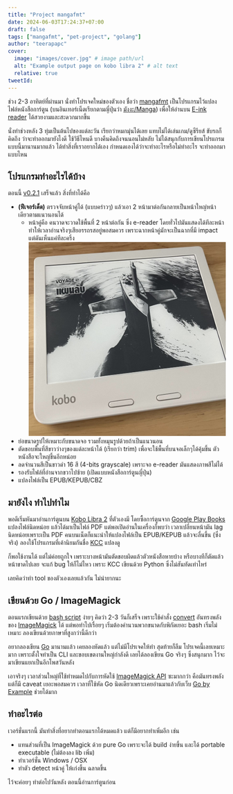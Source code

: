 ```yaml
---
title: "Project mangafmt"
date: 2024-06-03T17:24:37+07:00
draft: false
tags: ["mangafmt", "pet-project", "golang"]
author: "teerapapc"
cover:
  image: "images/cover.jpg" # image path/url
  alt: "Example output page on kobo libra 2" # alt text
  relative: true
tweetId: 
---
```


ช่วง 2-3 อาทิตย์ที่ผ่านมา นั่งทำโปรเจคใหม่ของตัวเอง ชื่อว่า [mangafmt](https://github.com/teerapap/mangafmt)
เป็นโปรแกรมไว้แปลงไฟล์หนังสือการ์ตูน (บนอินเทอร์เน็ตเรียกตามญี่ปุ่นว่า [มังงะ/Manga](https://en.wikipedia.org/wiki/Manga)) เพื่อให้อ่านบน [E-ink reader](https://en.wikipedia.org/wiki/E-reader) ได้สวยงามและสะดวกมากขึ้น

นั่งทำช่วงหลัง 3 ทุ่มเป็นต้นไปของแต่ละวัน เรียกว่าหมกมุ่นได้เลย แทบไม่ได้เล่นเกม/ดูซีรียส์ ขับรถก็คิดถึง ว่าจะทำออกมายังไงดี ใช้วิธีไหนดี บางคืนคิดถึงจนนอนไม่หลับ ไม่ได้สนุกกับการเขียนโปรแกรมแบบนี้มานานมากแล้ว ได้ทำสิ่งที่เราอยากได้เอง กำหนดเองได้ว่าจะทำอะไรหรือไม่ทำอะไร จะทำออกมาแบบไหน

## โปรแกรมทำอะไรได้บ้าง

ตอนนี้ [v0.2.1](https://github.com/teerapap/mangafmt/releases) เสร็จแล้ว สิ่งที่ทำได้คือ

* **(ฟีเจอร์เด็ด)** ตรวจจับหน้าคู่ได้ (แบบคร่าวๆ) แล้วเอา 2 หน้ามาต่อกันกลายเป็นหน้าใหญ่หน้าเดียวตามแนวนอนได้
  * หน้าคู่คือ คนวาดจะวาดใช้พื้นที่ 2 หน้าต่อกัน ซึ่ง e-reader โดยทั่วไปมันแสดงได้ทีละหน้า ทำให้เวลาอ่านจริงๆเสียอรรถรสอยู่พอสมควร เพราะฉากหน้าคู่มักจะเป็นฉากที่มี impact แต่ดันเห็นแค่ทีละครึ่ง
  ![Double-spread page](images/double-spread.jpg)
* ย่อขนาดรูปให้เหมาะกับขนาดจอ รวมทั้งหมุนรูปด้วยถ้าเป็นแนวนอน
* ตัดขอบพื้นที่สีขาวว่างๆของแต่ละหน้าได้ (เรียกว่า trim) เพื่อจะใช้พื้นที่บนจอเล็กๆได้คุ้มขึ้น ตัวหนังสือจะใหญ่ขึ้นอีกหน่อย
* ลดจำนวนสีเป็นขาวดำ 16 สี (4-bits grayscale) เพราะจอ e-reader มันแสดงภาพสีไม่ได้
* รองรับไฟล์ที่อ่านจากขวาไปซ้าย (เปิดแบบหนังสือการ์ตูนญี่ปุ่น)
* แปลงไฟล์เป็น EPUB/KEPUB/CBZ

## มายังไง ทำไปทำไม

พอดีเริ่มหันมาอ่านการ์ตูนบน [Kobo Libra 2](https://gl.kobobooks.com/products/kobo-libra-2) ที่ตัวเองมี โดยซื้อการ์ตูนจาก [Google Play Books](https://play.google.com/store/books/?hl=en) แปลงไฟล์นิดหน่อย แล้วได้มาเป็นไฟล์ PDF แต่พอเปิดอ่านในเครื่องก็พบว่า เวลาเปลี่ยนหน้ามัน lag นิดหน่อยเพราะเป็น PDF คนบนเน็ตก็แนะนำให้แปลงไฟล์เป็น EPUB/KEPUB แล้วจะลื่นขึ้น (ซึ่งจริง) ลองใช้โปรแกรมที่เค้านิยมกันชื่อ [KCC](https://github.com/ciromattia/kcc) แปลงดู

ก็พอใช้งานได้ แต่ไม่ค่อยถูกใจ เพราะบางหน้ามันตัดขอบผิดแล้วตัวหนังสือหายบ้าง หรือบางทีก็ตัดแล้วหน้าขาดไปเลย จะแก้ bug ให้ก็ไม่ไหว เพราะ KCC เขียนด้วย Python ซึ่งไม่สันทัดเท่าไหร่

เลยคิดว่าทำ tool ของตัวเองเลยแล้วกัน ไม่น่ายากนะ

## เขียนด้วย Go / ImageMagick

ตอนแรกเขียนด้วย [bash script](https://en.wikipedia.org/wiki/Bash_(Unix_shell)) ง่ายๆ คิดว่า 2-3 วันก็เสร็จ เพราะใช้คำสั่ง [convert](https://imagemagick.org/script/convert.php) อันทรงพลังของ [ImageMagick](https://imagemagick.org/) ได้ แต่พอทำไปเรื่อยๆ เริ่มต้องคำนวนพวกขนาดกับพิกัดเยอะ bash เริ่มไม่เหมาะ ลองเขียนด้วยภาษาที่สูงกว่านี้ดีกว่า

อยากลองเขียน [Go](https://go.dev/) มานานแล้ว เคยลองหัดแล้ว แต่ไม่มีโปรเจคให้ทำ สุดท้ายก็ลืม โปรเจคนี้เลยเหมาะมาก เพราะตั้งใจทำเป็น CLI และขอบเขตงานใหญ่กำลังดี เลยได้ลองเขียน Go จริงๆ ซึ่งสนุกมาก ไว้จะมาเขียนแยกเป็นอีกโพสวันหลัง

เอาจริงๆ เวลาส่วนใหญ่ที่ใช้ทำหมดไปกับการหัดใช้ [ImageMagick API](https://imagemagick.org/script/magick-wand.php) ซะมากกว่า คือมันทรงพลัง แต่ก็มี caveat เยอะพอสมควร เวลาที่ใช้หัด Go นิดเดียวเพราะเคยอ่านมาแล้วกับเว็บ [Go by Example](https://gobyexample.com/) ช่วยได้มาก

## ทำอะไรต่อ

เวอร์ชั่นแรกนี้ มันทำสิ่งที่อยากทำตอนแรกได้หมดแล้ว แต่ก็มีอยากทำเพิ่มอีก เช่น 

* แทนส่วนที่เป็น ImageMagick ด้วย pure Go เพราะจะได้ build ง่ายขึ้น และได้ portable executable (ไม่ต้องลง lib เพิ่ม)
* ทำเวอร์ชั่น Windows / OSX
* ทำตัว detect หน้าคู่ ให้เก่งขึ้น ฉลาดขึ้น

ไว้จะค่อยๆ ทำต่อไปวันหลัง ตอนนี้อ่านการ์ตูนก่อน
